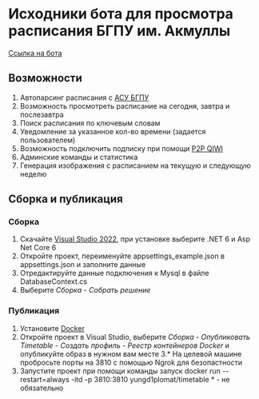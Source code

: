 # Исходники бота для просмотра расписания БГПУ им. Акмуллы
[Ссылка на бота](https://vk.com/adobot)

## Возможности
1. Автопарсинг расписания с [АСУ БГПУ](https://asu.bspu.ru/Rasp/)
2. Возможность просмотреть расписание на сегодня, завтра и послезавтра
3. Поиск расписания по ключевым словам
4. Уведомление за указанное кол-во времени (задается пользователем)
5. Возможность подключить подписку при помощи [P2P QIWI](https://p2p.qiwi.com/)
6. Админские команды и статистика
7. Генерация изображения с расписанием на текущую и следующую неделю

## Сборка и публикация

### Сборка
1. Скачайте [Visual Studio 2022](https://visualstudio.microsoft.com/ru/thank-you-downloading-visual-studio/?sku=Community&channel=Release&version=VS2022&source=VSLandingPage&passive=false&cid=2030), при установке выберите .NET 6 и Asp Net Core 6
2. Откройте проект, переименуйте appsettings_example.json в appsettings.json и заполните данные
3. Отредактируйте данные подключения к Mysql в файле DatabaseContext.cs
3. Выберите *Сборка - Собрать решение*

### Публикация
1. Установите [Docker](https://www.docker.com/products/docker-desktop/) 
2. Откройте проект в Visual Studio, выберите *Сборка - Опубликовать Timetable - Создать профиль - Реестр контейнеров Docker* и опубликуйте образ в нужном вам месте
3.\* На целевой машине пробросьте порты на 3810 с помощью Ngrok для безопастности
4. Запустите проект при помощи команды запуск docker run --restart=always -itd -p 3810:3810 yungd1plomat/timetable
\* - не обязательно


